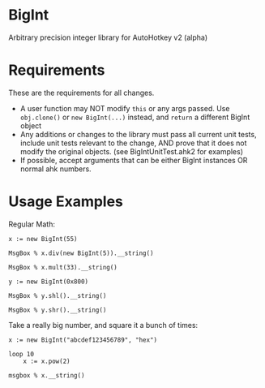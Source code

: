 BigInt
======

Arbitrary precision integer library for AutoHotkey v2 (alpha)

Requirements
============

These are the requirements for all changes.

* A user function may NOT modify `this` or any args passed. Use 
  `obj.clone()` or `new BigInt(...)` instead, and `return` a 
  different BigInt object
* Any additions or changes to the library must pass all current 
  unit tests, include unit tests relevant to the change,
  AND prove that it does not modify the original objects.
  (see BigIntUnitTest.ahk2 for examples)
* If possible, accept arguments that can be either BigInt 
  instances OR normal ahk numbers.
  
Usage Examples
==============

Regular Math:

    x := new BigInt(55)
    
    MsgBox % x.div(new BigInt(5)).__string()
    
    MsgBox % x.mult(33).__string()
    
    y := new BigInt(0x800)
    
    MsgBox % y.shl().__string()
    
    MsgBox % y.shr().__string()
    

Take a really big number, and square it a bunch of times: 

    x := new BigInt("abcdef123456789", "hex")
    
    loop 10
        x := x.pow(2)
        
    msgbox % x.__string()
